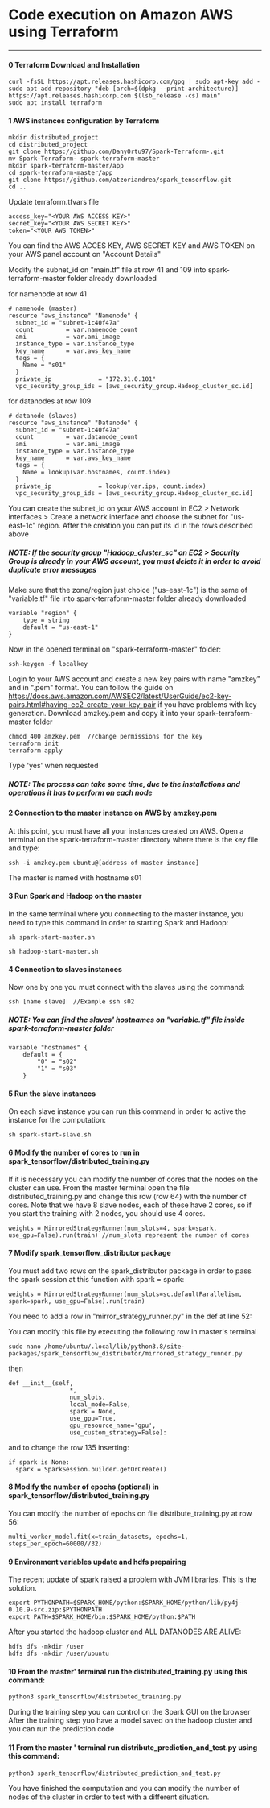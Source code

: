 # Code execution on Amazon AWS using Terraform
---

#### 0 Terraform Download and Installation

```
curl -fsSL https://apt.releases.hashicorp.com/gpg | sudo apt-key add -
sudo apt-add-repository "deb [arch=$(dpkg --print-architecture)] https://apt.releases.hashicorp.com $(lsb_release -cs) main"
sudo apt install terraform
```

#### 1 AWS instances configuration by Terraform
```
mkdir distributed_project
cd distributed_project
git clone https://github.com/DanyOrtu97/Spark-Terraform-.git
mv Spark-Terraform- spark-terraform-master
mkdir spark-terraform-master/app
cd spark-terraform-master/app
git clone https://github.com/atzoriandrea/spark_tensorflow.git
cd ..
```
Update terraform.tfvars file
```
access_key="<YOUR AWS ACCESS KEY>"
secret_key="<YOUR AWS SECRET KEY>"
token="<YOUR AWS TOKEN>"
```
You can find the AWS ACCES KEY, AWS SECRET KEY and AWS TOKEN on your AWS panel account on "Account Details"

Modify the subnet_id on "main.tf" file at row 41 and 109 into spark-terraform-master folder already downloaded

for namenode at row 41
```
# namenode (master)
resource "aws_instance" "Namenode" {
  subnet_id = "subnet-1c40f47a"
  count         = var.namenode_count
  ami           = var.ami_image
  instance_type = var.instance_type
  key_name      = var.aws_key_name
  tags = {
    Name = "s01"
  }
  private_ip             = "172.31.0.101"
  vpc_security_group_ids = [aws_security_group.Hadoop_cluster_sc.id]
```

for datanodes at row 109
```
# datanode (slaves)
resource "aws_instance" "Datanode" {
  subnet_id = "subnet-1c40f47a"
  count         = var.datanode_count
  ami           = var.ami_image
  instance_type = var.instance_type
  key_name      = var.aws_key_name
  tags = {
    Name = lookup(var.hostnames, count.index)
  }
  private_ip             = lookup(var.ips, count.index)
  vpc_security_group_ids = [aws_security_group.Hadoop_cluster_sc.id]
```
You can create the subnet_id on your AWS account in EC2 > Network interfaces > Create a network interface and choose the subnet for "us-east-1c" region.
After the creation you can put its id in the rows described above

##### NOTE: If the security group "Hadoop_cluster_sc" on EC2 > Security Group is already in your AWS account, you must delete it in order to avoid duplicate error messages 

Make sure that the zone/region just choice ("us-east-1c") is the same of "variable.tf" file into spark-terraform-master folder already downloaded
```
variable "region" {
    type = string
    default = "us-east-1"
}
```


Now in the opened terminal on "spark-terraform-master" folder:

```
ssh-keygen -f localkey
```

Login to your AWS account and create a new key pairs with name "amzkey" and in ".pem" format.
You can follow the guide on https://docs.aws.amazon.com/AWSEC2/latest/UserGuide/ec2-key-pairs.html#having-ec2-create-your-key-pair if you have problems with key generation.
Download amzkey.pem and copy it into your spark-terraform-master folder

```
chmod 400 amzkey.pem  //change permissions for the key
terraform init 
terraform apply
```
Type 'yes' when requested

##### NOTE: The process can take some time, due to the installations and operations it has to perform on each node 

#### 2 Connection to the master instance on AWS by amzkey.pem
At this point, you must have all your instances created on AWS.
Open a terminal on the spark-terraform-master directory where there is the key file and type:
```
ssh -i amzkey.pem ubuntu@[address of master instance]
```
The master is named with hostname s01

#### 3 Run Spark and Hadoop on the master
In the same terminal where you connecting to the master instance, you need to type this command in order to starting Spark and Hadoop:
```
sh spark-start-master.sh
```

```
sh hadoop-start-master.sh
```

#### 4 Connection to slaves instances
Now one by one you must connect with the slaves using the command:
```
ssh [name slave]  //Example ssh s02
```

##### NOTE: You can find the slaves' hostnames on "variable.tf" file inside spark-terraform-master folder
```
variable "hostnames" {
    default = {
        "0" = "s02"
        "1" = "s03"
    }
```

#### 5 Run the slave instances
On each slave instance you can run this command in order to active the instance for the computation:
```
sh spark-start-slave.sh
```

#### 6 Modify the number of cores to run in spark_tensorflow/distributed_training.py
If it is necessary you can modify the number of cores that the nodes on the cluster can use. From the master terminal open the file distributed_training.py and change this row (row 64) with the number of cores. 
Note that we have 8 slave nodes, each of these have 2 cores, so if you start the training with 2 nodes, you should use 4 cores.
```
weights = MirroredStrategyRunner(num_slots=4, spark=spark, use_gpu=False).run(train) //num_slots represent the number of cores
```

#### 7 Modify spark_tensorflow_distributor package  
You must add two rows on the spark_distributor package in order to pass the spark session at this function with spark = spark:
```
weights = MirroredStrategyRunner(num_slots=sc.defaultParallelism, spark=spark, use_gpu=False).run(train)
```
You need to add a row in "mirror_strategy_runner.py" in the def at line 52:

You can modify this file by executing the following row in master's terminal
```
sudo nano /home/ubuntu/.local/lib/python3.8/site-packages/spark_tensorflow_distributor/mirrored_strategy_runner.py
```
then
```
def __init__(self,
                 *,
                 num_slots,
                 local_mode=False,
                 spark = None,
                 use_gpu=True,
                 gpu_resource_name='gpu',
                 use_custom_strategy=False):
```

and to change the row 135 inserting:
```
if spark is None:
  spark = SparkSession.builder.getOrCreate()
```

#### 8 Modify the number of epochs (optional) in spark_tensorflow/distributed_training.py
You can modify the number of epochs on file distribute_training.py at row 56:
```
multi_worker_model.fit(x=train_datasets, epochs=1, steps_per_epoch=60000//32)
```
#### 9 Environment variables update and hdfs prepairing
The recent update of spark raised a problem with JVM libraries. This is the solution.
```
export PYTHONPATH=$SPARK_HOME/python:$SPARK_HOME/python/lib/py4j-0.10.9-src.zip:$PYTHONPATH
export PATH=$SPARK_HOME/bin:$SPARK_HOME/python:$PATH
```
After you started the hadoop cluster and ALL DATANODES ARE ALIVE:
```
hdfs dfs -mkdir /user
hdfs dfs -mkdir /user/ubuntu
```

#### 10 From the master' terminal run the distributed_training.py using this command:
```
python3 spark_tensorflow/distributed_training.py
```
During the training step you can control on the Spark GUI on the browser 
After the training step yuo have a model saved on the hadoop cluster and you can run the prediction code

#### 11 From the master ' terminal run distribute_prediction_and_test.py using this command:
```
python3 spark_tensorflow/distributed_prediction_and_test.py
```
You have finished the computation and you can modify the number of nodes of the cluster in order to test with a different situation.
